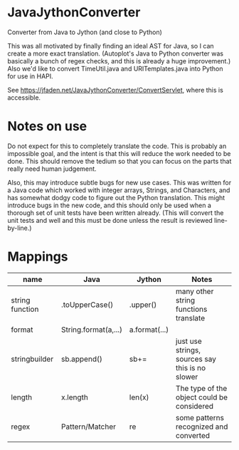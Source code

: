 # JavaJythonConverter

Converter from Java to Jython (and close to Python)

This was all motivated by finally finding an ideal AST for Java, so I can create a more exact
translation.  (Autoplot's Java to Python converter was basically a bunch of regex checks, and
this is already a huge improvement.)  Also we'd like to convert TimeUtil.java and URITemplates.java
into Python for use in HAPI.

See https://jfaden.net/JavaJythonConverter/ConvertServlet, where this is accessible.

# Notes on use
Do not expect for this to completely translate the code.  This is probably an impossible goal,
and the intent is that this will reduce the work needed to be done.  This should remove the 
tedium so that you can focus on the parts that really need human judgement.

Also, this may introduce subtle bugs for new use cases.  This was written for a Java code which
worked with integer arrays, Strings, and Characters, and has somewhat dodgy code to figure out
the Python translation.  This might introduce bugs in the new code, and this should only be used
when a thorough set of unit tests have been written already.  (This will convert the unit tests
and well and this must be done unless the result is reviewed line-by-line.)

# Mappings
| name|  Java  	| Jython  	| Notes |
|---	|---	|---	|--- |
| string function | .toUpperCase() | .upper() | many other string functions translate |
| format  	| String.format(a,...)  	| a.format(...)  	| |
|  stringbuilder 	|  sb.append() 	| sb+= | just use strings, sources say this is no slower 	|
| length | x.length | len(x) | The type of the object could be considered |
| regex | Pattern/Matcher | re | some patterns recognized and converted |
